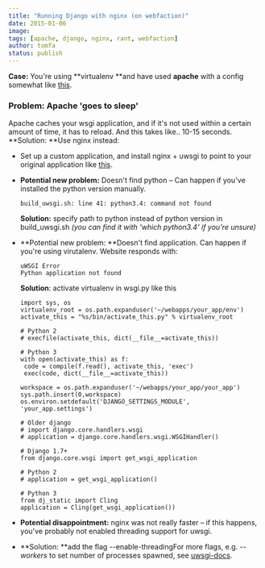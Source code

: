 ```yaml
---
title: "Running Django with nginx (on webfaction)"
date: 2015-01-06
image: 
tags: [apache, django, nginx, rant, webfaction]
author: tomfa
status: publish
---
```


**Case:** You're using **virtualenv **and have used **apache** with a config somewhat like [this](http://michal.karzynski.pl/blog/2013/09/14/django-in-virtualenv-on-webfactions-apache-with-mod-wsgi/ "this").

### Problem: Apache 'goes to sleep'

Apache caches your wsgi application, and if it's not used within a certain amount of time, it has to reload. And this takes like.. 10-15 seconds. **Solution: **Use nginx instead:

*   Set up a custom application, and install nginx + uwsgi to point to your original application like [this](https://community.webfaction.com/questions/10242/installing-nginx-uwsgi "this").
*   **Potential new problem:** Doesn't find python – Can happen if you've installed the python version manually.
    
    ```
    build_uwsgi.sh: line 41: python3.4: command not found
    ```
    
    **Solution:** specify path to python instead of python version in build\_uwsgi.sh _(you can find it with 'which python3.4' if you're unsure)_
*   **Potential new problem: **Doesn't find application. Can happen if you're using virutalenv. Website responds with:
    
    ```
    uWSGI Error
    Python application not found
    ```
    
    **Solution**: activate virtualenv in wsgi.py like this
    
    ```
    import sys, os
    virtualenv_root = os.path.expanduser('~/webapps/your_app/env')
    activate_this = "%s/bin/activate_this.py" % virtualenv_root
    
    # Python 2
    # execfile(activate_this, dict(__file__=activate_this))
    
    # Python 3
    with open(activate_this) as f:
     code = compile(f.read(), activate_this, 'exec')
     exec(code, dict(__file__=activate_this))
    
    workspace = os.path.expanduser('~/webapps/your_app/your_app')
    sys.path.insert(0,workspace)
    os.environ.setdefault('DJANGO_SETTINGS_MODULE', 'your_app.settings')
    
    # Older django
    # import django.core.handlers.wsgi
    # application = django.core.handlers.wsgi.WSGIHandler()
    
    # Django 1.7+
    from django.core.wsgi import get_wsgi_application
    
    # Python 2
    # application = get_wsgi_application()
    
    # Python 3
    from dj_static import Cling
    application = Cling(get_wsgi_application())
    ```
    
*   **Potential disappointment:** nginx was not really faster – if this happens, you've probably not enabled threading support for uwsgi.
*   **Solution: **add the flag --enable-threadingFor more flags, e.g. _\--workers_ to set number of processes spawned, see [uwsgi-docs](http://uwsgi-docs.readthedocs.org/en/latest/Options.html "wsgi docs").
